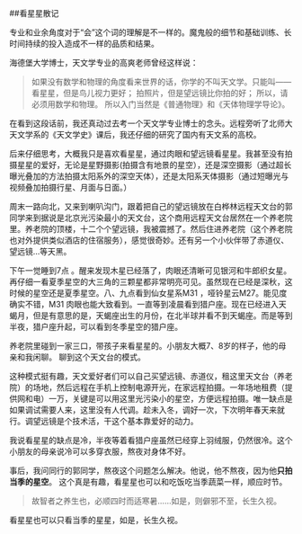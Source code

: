 ##看星星散记

专业和业余角度对于“会”这个词的理解是不一样的。魔鬼般的细节和基础训练、长时间持续的投入造成不一样的品质和结果。

海德堡大学博士，天文学专业的高爽老师曾经这样说：

>如果没有数学和物理的角度看来世界的话，你学的不叫天文学。只能叫——
看星星，但是鸟儿视力更好；
拍照片，但是望远镜比你拍的好；
所以，请必须用数学和物理。
所以入门当然是《普通物理》和《天体物理学导论》。

在看到这段话前，我还真动过去考一个天文学专业博士的念头。远程旁听了北师大天文学系的《天文学史》课后，我还仔细的研究了国内有天文系的高校。

后来仔细思考，大概我只是喜欢看星星，通过肉眼和望远镜看星星。我甚至没有拍摄星星的爱好，无论是星野摄影(拍摄含有地景的星空），还是深空摄影（通过超长曝光叠加的方法拍摄太阳系外的深空天体），还是太阳系天体摄影（通过短曝光与视频叠加拍摄行星、月面与日面。）

周末一路向北，又来到喇叭沟门，跟着把自己的望远镜放在白桦林远程天文台的郭同学来到据说是北京光污染最小的天文台，这个商用远程天文台居然在一个养老院里。养老院的顶楼，十二个个望远镜，我被震撼了。然后住进养老院（这个养老院也对外提供类似酒店的住宿服务），感觉很奇妙。还有另一个小伙伴带了赤道仪、望远镜…等天黑。

下午一觉睡到7点 。醒来发现木星已经落了，肉眼还清晰可见银河和牛郎织女星。再仔细一看夏季星空的大三角的三颗星都非常明亮可见。虽然现在已经是深秋，这时候的星空还是夏季星空。八、九点看到仙女星系M31 ，哑铃星云M27。能见度确实不错，M31 肉眼也能大致看到。一直等到凌晨看到猎户座。现在已经进入天蝎月，但是有意思的是，天蝎座出生的月份，在北半球并看不到天蝎座。而是等到半夜，猎户座升起，可以看到冬季星空的猎户座。

养老院里碰到一家三口，带孩子来看星星的。小朋友大概7、8岁的样子，他的母亲和我闲聊。 聊到这个天文台的模式。

这种模式挺有趣，天文爱好者们可以自己买望远镜、赤道仪，租这里天文台（养老院）的场地，然后远程在手机上控制电源开光，在家远程拍摄。一年场地租费（提供网和电）一万，关键是可以用这里光污染小的星空，方便远程拍摄。唯一缺点是如果调试需要人来，这里没有人代调。趁未入冬，调好一次，下次明年春天来就行。调望远镜是个技术活，干这个基本靠爱好的动力。

我说看星星的缺点是冷，半夜等着看猎户座虽然已经穿上羽绒服，仍然很冷。这个小朋友的母亲说冷可以多穿衣服，熬夜对身体不好。

事后，我问同行的郭同学，熬夜这个问题怎么解决。他说，他不熬夜，因为他**只拍当季的星空**。 这个真是有趣，看星星也可以和吃饭吃当季蔬菜一样，顺应时节。

> 故智者之养生也，必顺四时而适寒暑……如是，则僻邪不至，长生久视。

看星星也可以只看当季的星星，如是，长生久视。






